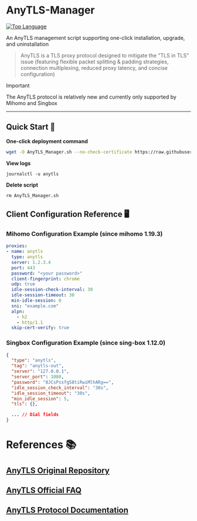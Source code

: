 # AnyTLS-Manager  

[![Top Language](https://img.shields.io/github/languages/top/Kismet0123/AnyTLS-Manager.svg)](https://github.com/Kismet0123/AnyTLS-Manager)  

An AnyTLS management script supporting one-click installation, upgrade, and uninstallation  

> AnyTLS is a TLS proxy protocol designed to mitigate the "TLS in TLS" issue (featuring flexible packet splitting & padding strategies, connection multiplexing, reduced proxy latency, and concise configuration)  

> [!IMPORTANT]  
> The AnyTLS protocol is relatively new and currently only supported by Mihomo and Singbox  

---  

## Quick Start 📃  

**One-click deployment command**  

```bash  
wget -O AnyTLS_Manager.sh --no-check-certificate https://raw.githubusercontent.com/Kismet0123/AnyTLS-Manager/refs/heads/main/AnyTLS_Manager.sh && chmod +x AnyTLS_Manager.sh && ./AnyTLS_Manager.sh  
```  

**View logs**  

```
journalctl -u anytls
```

**Delete script**  

```
rm AnyTLS_Manager.sh
```

## Client Configuration Reference 🖥️  

### Mihomo Configuration Example (since mihomo 1.19.3)  

```yaml
proxies:  
- name: anytls  
  type: anytls  
  server: 1.2.3.4  
  port: 443  
  password: "<your password>"  
  client-fingerprint: chrome  
  udp: true  
  idle-session-check-interval: 30  
  idle-session-timeout: 30  
  min-idle-session: 0  
  sni: "example.com"  
  alpn:  
    - h2  
    - http/1.1  
  skip-cert-verify: true  
```  

### Singbox Configuration Example (since sing-box 1.12.0)  

```json
{  
  "type": "anytls",  
  "tag": "anytls-out",  
  "server": "127.0.0.1",  
  "server_port": 1080,  
  "password": "8JCsPssfgS8tiRwiMlhARg==",  
  "idle_session_check_interval": "30s",  
  "idle_session_timeout": "30s",  
  "min_idle_session": 5,  
  "tls": {},  

  ... // Dial fields  
}  
```  

# References 📚  

## [AnyTLS Original Repository](https://github.com/anytls/anytls-go)  

## [AnyTLS Official FAQ](https://github.com/anytls/anytls-go/blob/main/docs/faq.md)  

## [AnyTLS Protocol Documentation](https://github.com/anytls/anytls-go/blob/main/docs/protocol.md)  
